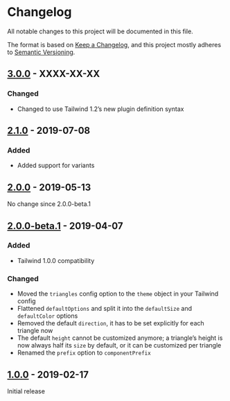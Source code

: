 # Changelog

All notable changes to this project will be documented in this file.

The format is based on [Keep a Changelog](https://keepachangelog.com/en/1.0.0/),
and this project mostly adheres to [Semantic Versioning](https://semver.org/spec/v2.0.0.html).

## [3.0.0] - XXXX-XX-XX

### Changed
- Changed to use Tailwind 1.2’s new plugin definition syntax

## [2.1.0] - 2019-07-08

### Added
- Added support for variants

## [2.0.0] - 2019-05-13

No change since 2.0.0-beta.1

## [2.0.0-beta.1] - 2019-04-07

### Added
- Tailwind 1.0.0 compatibility

### Changed
- Moved the `triangles` config option to the `theme` object in your Tailwind config
- Flattened `defaultOptions` and split it into the `defaultSize` and `defaultColor` options
- Removed the default `direction`, it has to be set explicitly for each triangle now
- The default `height` cannot be customized anymore; a triangle’s height is now always half its `size` by default, or it can be customized per triangle
- Renamed the `prefix` option to `componentPrefix`

## [1.0.0] - 2019-02-17

Initial release

[Unreleased]: https://github.com/benface/tailwindcss-triangles/compare/v3.0.0...HEAD
[3.0.0]: https://github.com/benface/tailwindcss-triangles/compare/v2.1.0...v3.0.0
[2.1.0]: https://github.com/benface/tailwindcss-triangles/compare/v2.0.0...v2.1.0
[2.0.0]: https://github.com/benface/tailwindcss-triangles/compare/v2.0.0-beta.1...v2.0.0
[2.0.0-beta.1]: https://github.com/benface/tailwindcss-triangles/compare/v1.0.0...v2.0.0-beta.1
[1.0.0]: https://github.com/benface/tailwindcss-triangles/releases/tag/v1.0.0
